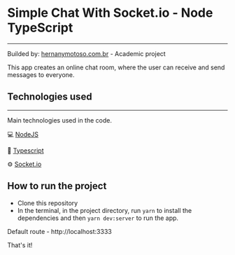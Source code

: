 # Simple Chat With Socket.io - Node TypeScript 
-----------

Builded by: [hernanymotoso.com.br](https://www.hernanymotoso.com.br) - Academic project

This app creates an online chat room, where the user can receive and send messages to everyone.

## Technologies used
----
Main technologies used in the code.

💻 [NodeJS](https://nodejs.org/)

🧰 [Typescript](https://www.typescriptlang.org/)

⚙️ [Socket.io](https://socket.io/)


## How to run the project

* Clone this repository
* In the terminal, in the project directory, run `yarn` to install the dependencies and then `yarn dev:server` to run the app.


 Default route - http://localhost:3333
 

That's it! 

